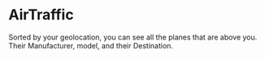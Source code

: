 # AirTraffic
Sorted by your geolocation, you can see all the planes that are above you. Their Manufacturer, model, and their Destination.
